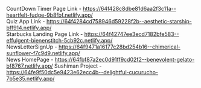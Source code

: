 CountDown Timer Page Link - https://64f428c8dbe81d6aa2f3c11a--heartfelt-fudge-9b8fbf.netlify.app/                                                                      
Quiz App Link - https://64f4284cd758946d59228f2b--aesthetic-starship-bff914.netlify.app/                                                                               
Starbucks Landing Page Link - https://64f42747ee3ecd7182bfe583--effulgent-bienenstitch-5cb92c.netlify.app/                                                             
NewsLetterSignUp - https://64f9471a16177c28bd254b16--chimerical-sunflower-f7c9d9.netlify.app/                                                                      
News HomePage - https://64fbf87a2ec0d91ff9cd02f2--benevolent-gelato-bf8767.netlify.app/
Sushiman Project - https://64fe9f50dc5e9423e62ecc4b--delightful-cucurucho-7b5e35.netlify.app/
